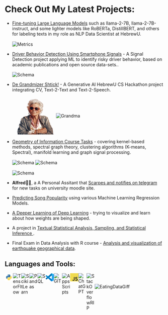 # Check Out My Latest Projects: 

* [Fine-tuning Large Language Models](https://github.com/AvivGelfand/Fine-tuning-Large-Language-Models) such as llama-2-7B, llama-2-7B-instruct, and some lighter models like RoBERTa, DistillBERT, and others for labeling texts in my role as NLP Data Scientist at HebrewU. <p></p>
<img  alt="Metrics" src="https://github.com/AvivGelfand/AvivGelfand/assets/63909805/a540e862-b453-4afd-b255-20a36bba6fbe"  width="700" align="center" /> <p></p>


* [Driver Behavior Detection Using Smartphone Signals](https://github.com/AvivGelfand/Driver-Behavior-Detection-Using-Smartphone-Signals/tree/main) - A Signal Detection project applying ML to identify risky driver behavior, based on academic publications and open source data-sets..<p></p>
<img  alt="Schema" src="https://github.com/AvivGelfand/AvivGelfand/assets/63909805/dc683d56-7abd-4482-8870-f4fffb60f890"  width="350" align="center" /> <p></p>

* [De Grandmizer Shtick!](https://github.com/AvivGelfand/GrandmizersShtick-Huji-Hackathon23) - A Generative AI HebrewU CS Hackathon project integrating CV, Text-2-Text and Text-2-Speech.<p></p>
<img  alt="Grandma" src="https://github.com/AvivGelfand/GrandmizersShtick-Huji-Hackathon23/blob/master/images/De_Grandmizer_Shtick_photo.jpg" width="135" height="120"  align="center" /> <img  alt="Grandma" src="https://github.com/AvivGelfand/AvivGelfand/assets/63909805/e7962c52-f46a-4f18-b1d4-d3c0deb1c2d7"  width="150" height="120"  align="center" /> <p></p>

* [Geometry of Information Course Tasks](https://github.com/AvivGelfand/Geometry-of-Information-Course) - covering kernel-based methods, spectral graph theory, clustering algorithms (K-means, Spectral), manifold learning and graph signal processing.<p></p><img  alt="Schema" src="https://github.com/AvivGelfand/Geometry-of-Information-Course/assets/63909805/caf61e36-73c8-439e-bedd-fd34d9ea673c"  width="200" align="center" /> 
<img  alt="Schema" src="https://github.com/AvivGelfand/Geometry-of-Information-Course/assets/63909805/9e88ae59-c0f5-4861-8b77-e9254314f048"  width="200" align="center" /> <p></p>
<img  alt="Schema" src="https://github.com/AvivGelfand/Geometry-of-Information-Course/assets/63909805/4983d174-50e0-4fda-bf22-592865b96c1c"  width="600" align="center" /> <p></p>

* **Alfred**🤵🏼, a A Personal Assitant that [Scarpes and  notifies on telegram](https://github.com/AvivGelfand/HUJI-Moodle-Bot/tree/main) for new tasks on university moodle site.
* [Predicting Song Popularity](https://github.com/AvivGelfand/Predicting-Song-Popularity) using various Machine Learning Regression Models.
* [A Deeper Learning of Deep Learning](https://github.com/AvivGelfand/tracking_neural_network_claulations) - trying to visualize and learn about how weights are being shaped.
* A project in [Textual Statistical Analysis, Sampling, and Statistical Inference ](https://rpubs.com/Aviv_Gelfand/Lab_2_R).
* Final Exam in Data Analysis with R course - [Analysis and visualization of earthquake geographical data](https://rpubs.com/Aviv_Gelfand/R_Final_Exam/).

## Languages and Tools:
<img align="left" alt="python" width="26px" src="https://raw.githubusercontent.com/github/explore/80688e429a7d4ef2fca1e82350fe8e3517d3494d/topics/python/python.png" />
<img align="left" alt="TensorFlow" width="26px" src="https://github.com/AvivGelfand/AvivGelfand/assets/63909805/aef1f949-99b3-495c-b209-34eddfe6cb7c" />
<img align="left" alt="ScikitLearn" width="26px" src="https://github.com/AvivGelfand/AvivGelfand/assets/63909805/6b530070-bb27-4705-b835-ad21f8e50281" />
<img align="left" alt="Pandas" width="26px" src="https://pandas.pydata.org//static/img/favicon_white.ico" />
<img align="left" alt="SQL" width="26px" src="https://github.com/AvivGelfand/AvivGelfand/assets/63909805/6d920388-6347-498b-91f4-ad7301f9773a" />
<img align="left" alt="Visual Studio Code" width="26px" src="https://raw.githubusercontent.com/github/explore/80688e429a7d4ef2fca1e82350fe8e3517d3494d/topics/visual-studio-code/visual-studio-code.png" />
<img align="left" alt="GIT" width="26px" src="https://github.com/AvivGelfand/AvivGelfand/assets/63909805/c7d0a643-62aa-4748-bdd6-cc38a278cb5f" />
<img align="left" alt="AppsScripts" width="26px" src="https://github.com/AvivGelfand/AvivGelfand/assets/63909805/f8b72c2d-7535-41e3-ad88-a6215cccdadd" />
<img align="left" alt="JavaScript" width="26px" src="https://raw.githubusercontent.com/github/explore/80688e429a7d4ef2fca1e82350fe8e3517d3494d/topics/javascript/javascript.png" />
<!--- <img align="left" alt="GitHub" width="26px" src="https://github.com/AvivGelfand/AvivGelfand/blob/main/648256.png?raw=true" />  githubicon --->
<img align="left" alt="ChatGPT" width="26px" src="https://github.com/AvivGelfand/AvivGelfand/assets/63909805/2637dbee-dc47-4b36-9c35-5838d42c33c9" />
<img align="left" alt="StackOverflowRIP" width="26px" src="https://github.com/AvivGelfand/AvivGelfand/assets/63909805/cbdfaf3d-a06e-4d37-81fb-fc55fc0547da" />
<br></br>

<img align="left" alt="EatingDataGiff" src="https://media.giphy.com/media/JWuBH9rCO2uZuHBFpm/giphy.gif" width="180" height="140"   />


<!---
AvivGelfand/AvivGelfand![scikitlearn](https://github.com/AvivGelfand/AvivGelfand/assets/63909805/6b530070-bb27-4705-b835-ad21f8e50281)
 is a ✨ special ✨ repository because its `README.md` (this file) appears on your GitHub profile.
You can click the Preview link to take a look at your changes.
--->
